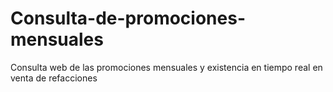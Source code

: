 # Consulta-de-promociones-mensuales
Consulta web de las promociones mensuales y existencia en tiempo real en venta de refacciones
